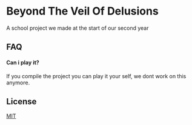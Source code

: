 
# Beyond The Veil Of Delusions

A school project we made at the start of our second year


## FAQ

#### Can i play it?

If you compile the project you can play it your self, we dont work on this anymore.


## License

[MIT](https://choosealicense.com/licenses/mit/)

